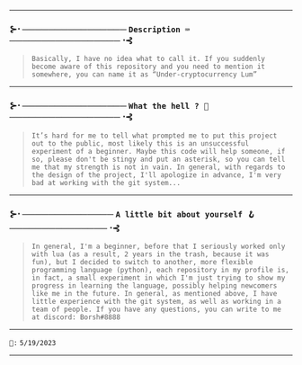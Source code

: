 -----
### ⊱⋅ ──────────────── `Description ⌨️` ───────────────── ⋅⊰
> ```Basically, I have no idea what to call it. If you suddenly become aware of this repository and you need to mention it somewhere, you can name it as “Under-cryptocurrency Lum”```

-----

### ⊱⋅ ──────────────── `What the hell ? 🩼` ───────────────── ⋅⊰
> ```It’s hard for me to tell what prompted me to put this project out to the public, most likely this is an unsuccessful experiment of a beginner. Maybe this code will help someone, if so, please don't be stingy and put an asterisk, so you can tell me that my strength is not in vain. In general, with regards to the design of the project, I'll apologize in advance, I'm very bad at working with the git system...```

-----

### ⊱⋅ ────────────── `A little bit about yourself 🪝` ─────────────── ⋅⊰
> ```In general, I'm a beginner, before that I seriously worked only with lua (as a result, 2 years in the trash, because it was fun), but I decided to switch to another, more flexible programming language (python), each repository in my profile is, in fact, a small experiment in which I'm just trying to show my progress in learning the language, possibly helping newcomers like me in the future. In general, as mentioned above, I have little experience with the git system, as well as working in a team of people. If you have any questions, you can write to me at discord: Borsh#8888```

-----

`📅:` `5/19/2023`

-----
